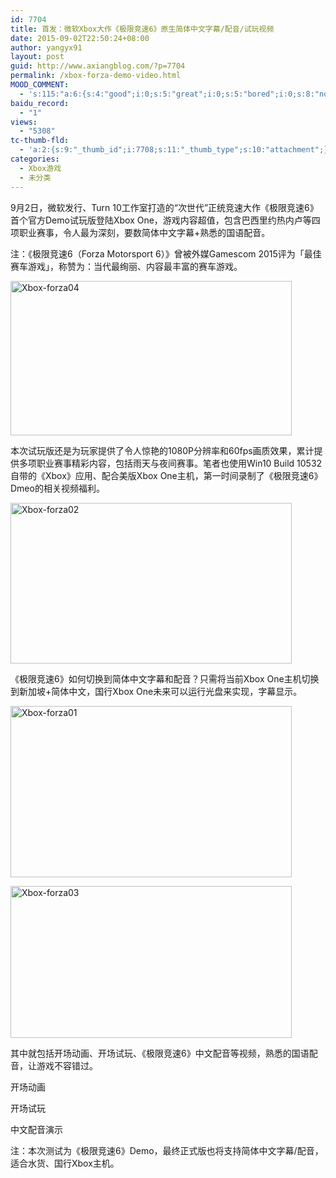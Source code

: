 ```yaml
---
id: 7704
title: 首发：微软Xbox大作《极限竞速6》原生简体中文字幕/配音/试玩视频
date: 2015-09-02T22:50:24+08:00
author: yangyx91
layout: post
guid: http://www.axiangblog.com/?p=7704
permalink: /xbox-forza-demo-video.html
MOOD_COMMENT:
  - 's:115:"a:6:{s:4:"good";i:0;s:5:"great";i:0;s:5:"bored";i:0;s:8:"nonsense";i:0;s:13:"notunderstand";i:0;s:7:"passing";i:0;}";'
baidu_record:
  - "1"
views:
  - "5308"
tc-thumb-fld:
  - 'a:2:{s:9:"_thumb_id";i:7708;s:11:"_thumb_type";s:10:"attachment";}'
categories:
  - Xbox游戏
  - 未分类
---
```

9月2日，微软发行、Turn 10工作室打造的“次世代”正统竞速大作《极限竞速6》首个官方Demo试玩版登陆Xbox One，游戏内容超值，包含巴西里约热内卢等四项职业赛事，令人最为深刻，要数简体中文字幕+熟悉的国语配音。

注：《极限竞速6（Forza Motorsport 6）》曾被外媒Gamescom 2015评为「最佳赛车游戏」，称赞为：当代最绚丽、内容最丰富的赛车游戏。

<a href="http://www.axiangblog.com/wp-content/uploads/2015/09/Xbox-forza04.jpg" target="_blank"  rel="nofollow" ><img loading="lazy" class="aligncenter size-full wp-image-7708" src="http://www.axiangblog.com/wp-content/uploads/2015/09/Xbox-forza04.jpg" alt="Xbox-forza04" width="450" height="247" /></a>

本次试玩版还是为玩家提供了令人惊艳的1080P分辨率和60fps画质效果，累计提供多项职业赛事精彩内容，包括雨天与夜间赛事。笔者也使用Win10 Build 10532自带的《Xbox》应用、配合美版Xbox One主机，第一时间录制了《极限竞速6》Dmeo的相关视频福利。

<a href="http://www.axiangblog.com/wp-content/uploads/2015/09/Xbox-forza02.jpg" target="_blank"  rel="nofollow" ><img loading="lazy" class="aligncenter size-full wp-image-7706" src="http://www.axiangblog.com/wp-content/uploads/2015/09/Xbox-forza02.jpg" alt="Xbox-forza02" width="450" height="257" /></a>

《极限竞速6》如何切换到简体中文字幕和配音？只需将当前Xbox One主机切换到新加坡+简体中文，国行Xbox One未来可以运行光盘来实现，字幕显示。

<a href="http://www.axiangblog.com/wp-content/uploads/2015/09/Xbox-forza01.jpg" target="_blank"  rel="nofollow" ><img loading="lazy" class="aligncenter size-full wp-image-7705" src="http://www.axiangblog.com/wp-content/uploads/2015/09/Xbox-forza01.jpg" alt="Xbox-forza01" width="450" height="274" /></a>

<a href="http://www.axiangblog.com/wp-content/uploads/2015/09/Xbox-forza03.jpg" target="_blank"  rel="nofollow" ><img loading="lazy" class="aligncenter size-full wp-image-7707" src="http://www.axiangblog.com/wp-content/uploads/2015/09/Xbox-forza03.jpg" alt="Xbox-forza03" width="450" height="243" /></a>

其中就包括开场动画、开场试玩、《极限竞速6》中文配音等视频，熟悉的国语配音，让游戏不容错过。

开场动画



开场试玩



中文配音演示



注：本次测试为《极限竞速6》Demo，最终正式版也将支持简体中文字幕/配音，适合水货、国行Xbox主机。